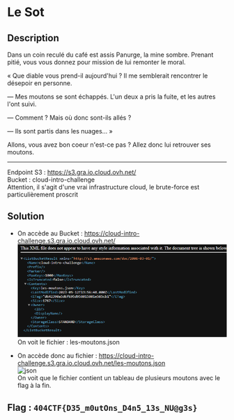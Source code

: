 # Le Sot

## Description

Dans un coin reculé du café est assis Panurge, la mine sombre. Prenant pitié, vous vous donnez pour mission de lui remonter le moral.

« Que diable vous prend-il aujourd'hui ? Il me semblerait rencontrer le désepoir en personne.

— Mes moutons se sont échappés. L'un deux a pris la fuite, et les autres l'ont suivi.

— Comment ? Mais où donc sont-ils allés ?

— Ils sont partis dans les nuages... »

Allons, vous avez bon coeur n'est-ce pas ? Allez donc lui retrouver ses moutons.

---

Endpoint S3 : https://s3.gra.io.cloud.ovh.net/  
Bucket : cloud-intro-challenge  
Attention, il s'agit d'une vrai infrastructure cloud, le brute-force est particulièrement proscrit

## Solution

- On accède au Bucket : https://cloud-intro-challenge.s3.gra.io.cloud.ovh.net/  
  ![bucket](./bucket.png)  
  On voit le fichier : les-moutons.json

- On accède donc au fichier : https://cloud-intro-challenge.s3.gra.io.cloud.ovh.net/les-moutons.json  
  ![json](./json.png)  
  On voit que le fichier contient un tableau de plusieurs moutons avec le flag à la fin.

## Flag : `404CTF{D35_m0utOns_D4n5_13s_NU@g3s}`
